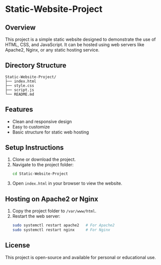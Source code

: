# Static-Website-Project



## Overview
This project is a simple static website designed to demonstrate the use of HTML, CSS, and JavaScript. It can be hosted using web servers like Apache2, Nginx, or any static hosting service.

## Directory Structure
```
Static-Website-Project/
├── index.html
├── style.css
├── script.js
└── README.md
```

## Features
- Clean and responsive design
- Easy to customize
- Basic structure for static web hosting

## Setup Instructions
1. Clone or download the project.
2. Navigate to the project folder:
   ```bash
   cd Static-Website-Project
   ```
3. Open `index.html` in your browser to view the website.

## Hosting on Apache2 or Nginx
1. Copy the project folder to `/var/www/html`.
2. Restart the web server:
   ```bash
   sudo systemctl restart apache2   # For Apache2
   sudo systemctl restart nginx     # For Nginx
   ```

## License
This project is open-source and available for personal or educational use.

